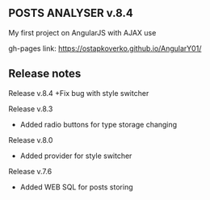 POSTS ANALYSER v.8.4
------------------------


My first project on AngularJS with AJAX use

gh-pages link: https://ostapkoverko.github.io/AngularY01/   


Release notes
------------
Release v.8.4
+Fix bug with style switcher

Release v.8.3
+ Added radio buttons for type storage changing

Release v.8.0
+ Added provider for style switcher

Release v.7.6
+ Added WEB SQL for posts storing